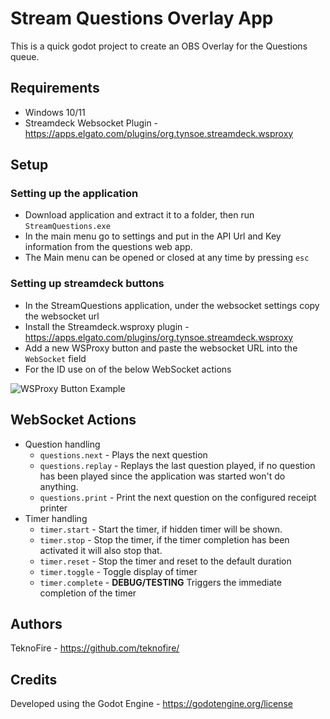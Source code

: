 # Stream Questions Overlay App

This is a quick godot project to create an OBS Overlay for the Questions queue.

## Requirements

* Windows 10/11
* Streamdeck Websocket Plugin - https://apps.elgato.com/plugins/org.tynsoe.streamdeck.wsproxy

## Setup

### Setting up the application

* Download application and extract it to a folder, then run `StreamQuestions.exe`
* In the main menu go to settings and put in the API Url and Key information from the questions web app.
* The Main menu can be opened or closed at any time by pressing `esc`

### Setting up streamdeck buttons

* In the StreamQuestions application, under the websocket settings copy the websocket url
* Install the Streamdeck.wsproxy plugin - https://apps.elgato.com/plugins/org.tynsoe.streamdeck.wsproxy
* Add a new WSProxy button and paste the websocket URL into the `WebSocket` field
* For the ID use on of the below WebSocket actions

![WSProxy Button Example](docs/WSProxy_button_example.png)

## WebSocket Actions

* Question handling
	* `questions.next` - Plays the next question
	* `questions.replay` - Replays the last question played, if no question has been played since the application was started won't do anything.
    * `questions.print` - Print the next question on the configured receipt printer
* Timer handling
	* `timer.start` - Start the timer, if hidden timer will be shown.
	* `timer.stop` - Stop the timer, if the timer completion has been activated it will also stop that.
	* `timer.reset` - Stop the timer and reset to the default duration
	* `timer.toggle` - Toggle display of timer
	* `timer.complete` - **DEBUG/TESTING** Triggers the immediate completion of the timer 

## Authors

TeknoFire - https://github.com/teknofire/

## Credits

Developed using the Godot Engine - https://godotengine.org/license

